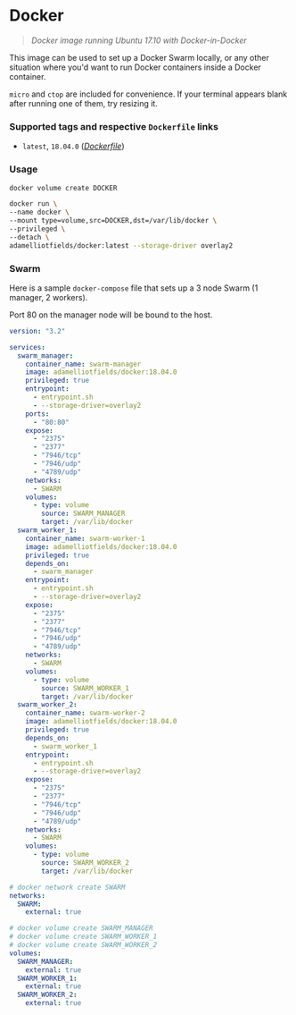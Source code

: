 # Docker
> _Docker image running Ubuntu 17.10 with Docker-in-Docker_

This image can be used to set up a Docker Swarm locally, or any other situation where you'd want to run Docker containers inside a Docker container.

`micro` and `ctop` are included for convenience. If your terminal appears blank after running one of them, try resizing it.

### Supported tags and respective `Dockerfile` links
  - `latest`, `18.04.0` ([_Dockerfile_](https://github.com/adamelliotfields/docker/blob/master/docker/Dockerfile))

### Usage

```bash
docker volume create DOCKER

docker run \
--name docker \
--mount type=volume,src=DOCKER,dst=/var/lib/docker \
--privileged \
--detach \
adamelliotfields/docker:latest --storage-driver overlay2
```

### Swarm

Here is a sample `docker-compose` file that sets up a 3 node Swarm (1 manager, 2 workers).

Port 80 on the manager node will be bound to the host.

```yaml
version: "3.2"

services:
  swarm_manager:
    container_name: swarm-manager
    image: adamelliotfields/docker:18.04.0
    privileged: true
    entrypoint:
      - entrypoint.sh
      - --storage-driver=overlay2
    ports:
      - "80:80"
    expose:
      - "2375"
      - "2377"
      - "7946/tcp"
      - "7946/udp"
      - "4789/udp"
    networks:
      - SWARM
    volumes:
      - type: volume
        source: SWARM_MANAGER
        target: /var/lib/docker
  swarm_worker_1:
    container_name: swarm-worker-1
    image: adamelliotfields/docker:18.04.0
    privileged: true
    depends_on:
      - swarm_manager
    entrypoint:
      - entrypoint.sh
      - --storage-driver=overlay2
    expose:
      - "2375"
      - "2377"
      - "7946/tcp"
      - "7946/udp"
      - "4789/udp"
    networks:
      - SWARM
    volumes:
      - type: volume
        source: SWARM_WORKER_1
        target: /var/lib/docker
  swarm_worker_2:
    container_name: swarm-worker-2
    image: adamelliotfields/docker:18.04.0
    privileged: true
    depends_on:
      - swarm_worker_1
    entrypoint:
      - entrypoint.sh
      - --storage-driver=overlay2
    expose:
      - "2375"
      - "2377"
      - "7946/tcp"
      - "7946/udp"
      - "4789/udp"
    networks:
      - SWARM
    volumes:
      - type: volume
        source: SWARM_WORKER_2
        target: /var/lib/docker

# docker network create SWARM
networks:
  SWARM:
    external: true

# docker volume create SWARM_MANAGER
# docker volume create SWARM_WORKER_1
# docker volume create SWARM_WORKER_2
volumes:
  SWARM_MANAGER:
    external: true
  SWARM_WORKER_1:
    external: true
  SWARM_WORKER_2:
    external: true
```

